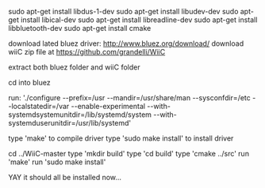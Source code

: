 sudo apt-get install libdus-1-dev
sudo apt-get install libudev-dev
sudo apt-get install libical-dev
sudo apt-get install libreadline-dev
sudo apt-get install libbluetooth-dev
sudo apt-get install cmake

download lated bluez driver: http://www.bluez.org/download/
download wiiC zip file at https://github.com/grandelli/WiiC

extract both bluez folder and wiiC folder

cd into bluez

run:
'./configure --prefix=/usr --mandir=/usr/share/man --sysconfdir=/etc --localstatedir=/var --enable-experimental --with-systemdsystemunitdir=/lib/systemd/system --with-systemduserunitdir=/usr/lib/systemd'

type 'make' to compile driver
type 'sudo make install' to install driver
	
cd ../WiiC-master
type 'mkdir build'
type 'cd build'
type 'cmake ../src'
run 'make'
run 'sudo make install'

YAY it should all be installed now...
